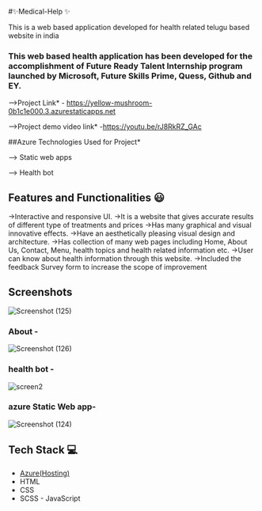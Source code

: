#✨Medical-Help ✨

This is a web based application developed for health related telugu based website in india

### This web based health application has been developed for the accomplishment of Future Ready Talent Internship program launched by Microsoft, Future Skills Prime, Quess, Github and EY.


-->Project Link* - https://yellow-mushroom-0b1c1e000.3.azurestaticapps.net

-->Project demo video link* -https://youtu.be/rJ8RkRZ_GAc

##Azure Technologies Used for Project*

   --> Static web apps

   -->   Health bot

## Features and Functionalities 😃

->Interactive and responsive UI.
->It is a website that gives accurate results of different type of treatments and prices 
->Has many graphical and visual innovative effects.
->Have an aesthetically pleasing visual design and architecture.
->Has collection of many web pages including Home, About Us, Contact, Menu, health topics and health related information etc.
->User can know about health information through this website.
->Included the feedback Survey form to increase the scope of improvement 

## Screenshots

![Screenshot (125)](https://github.com/Sur-3071/Medical-Help/assets/104709090/385c8b28-91c6-4e62-a519-d7b4278c38ac)


   

### About -

![Screenshot (126)](https://github.com/Sur-3071/Medical-Help/assets/104709090/296c68f3-de80-468b-8bec-959f889a3110)



### health bot -

![screen2](https://github.com/Sur-3071/Medical-Help/assets/104709090/6e30a554-c8ee-4102-8ed2-e5609f0e277d)

### azure Static Web app-

![Screenshot (124)](https://github.com/Sur-3071/Medical-Help/assets/104709090/b048f01f-5484-493b-bf42-3aa72def8ca2)


## Tech Stack 💻

- [Azure(Hosting)](https://portal.azure.com/#home)
- HTML
- CSS
- SCSS
- JavaScript
